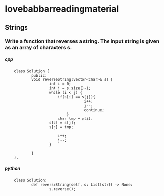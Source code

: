 # lovebabbarreadingmaterial
## Strings
### Write a function that reverses a string. The input string is given as an array of characters s.
##### cpp
        class Solution {
                public:
                void reverseString(vector<char>& s) {
                        int i = 0;
                        int j = s.size()-1;
                        while (i < j) {
	                        if(s[i] == s[j]){
                                        i++;
                                        j--;
                                        continue;
                                }
	                        char tmp = s[i];
		                s[i] = s[j];
		                s[j] = tmp;
	       
	                        i++;
	                        j--;
                        }
        
                }
        };
        
##### python
        class Solution:
                def reverseString(self, s: List[str]) -> None:
                        s.reverse();
 
 
